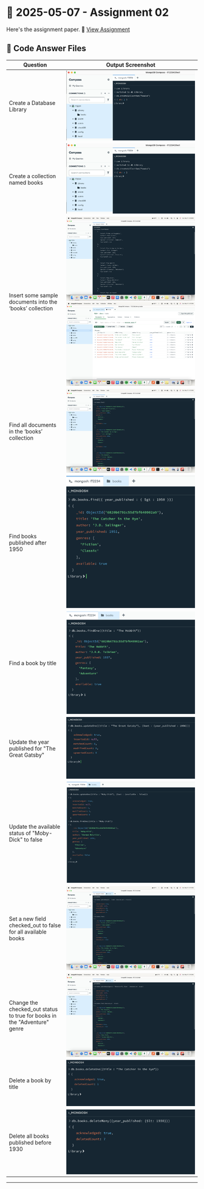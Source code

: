 # 📅 2025-05-07 - Assignment 02

Here's the assignment paper.
📄 [View Assignment](./Assignment2.pdf)

## 📂 Code Answer Files

|  Question        | Output Screenshot         |
|-------------------------|---------------------------|
| Create a Database Library |![Outputs](./Outputs/1.png)|
| Create a collection named books |![Outputs](./Outputs/1.png)|
| Insert some sample documents into the ‘books’ collection|![Outputs](./Outputs/2.png) ![Outputs](./Outputs/3.png)|
| Find all documents in the ‘books’ collection |![Outputs](./Outputs/4.png)|
| Find books published after 1950 |![Outputs](./Outputs/5.png)|
| Find a book by title |![Outputs](./Outputs/6.png)|
| Update the year published for "The Great Gatsby" |![Outputs](./Outputs/7.png)|
| Update the available status of "Moby-Dick" to false |![Outputs](./Outputs/8.png)|
| Set a new field checked_out to false for all available books |![Outputs](./Outputs/9.png)|
| Change the checked_out status to true for books in the "Adventure" genre |![Outputs](./Outputs/10.png)|
| Delete a book by title |![Outputs](./Outputs/11.png)|
| Delete all books published before 1930 |![Outputs](./Outputs/12.png)|

---


